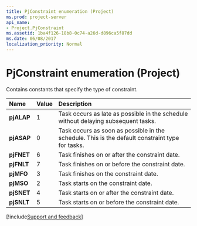 ```yaml
---
title: PjConstraint enumeration (Project)
ms.prod: project-server
api_name:
- Project.PjConstraint
ms.assetid: 1ba4f126-18b8-0c74-a26d-d896ca5f87dd
ms.date: 06/08/2017
localization_priority: Normal
---
```



# PjConstraint enumeration (Project)

Contains constants that specify the type of constraint.



|Name|Value|Description|
|:-----|:-----|:-----|
|**pjALAP**|1|Task occurs as late as possible in the schedule without delaying subsequent tasks.|
|**pjASAP**|0|Task occurs as soon as possible in the schedule. This is the default constraint type for tasks.|
|**pjFNET**|6|Task finishes on or after the constraint date.|
|**pjFNLT**|7|Task finishes on or before the constraint date.|
|**pjMFO**|3|Task finishes on the constraint date.|
|**pjMSO**|2|Task starts on the constraint date.|
|**pjSNET**|4|Task starts on or after the constraint date.|
|**pjSNLT**|5|Task starts on or before the constraint date.|

[!include[Support and feedback](~/includes/feedback-boilerplate.md)]